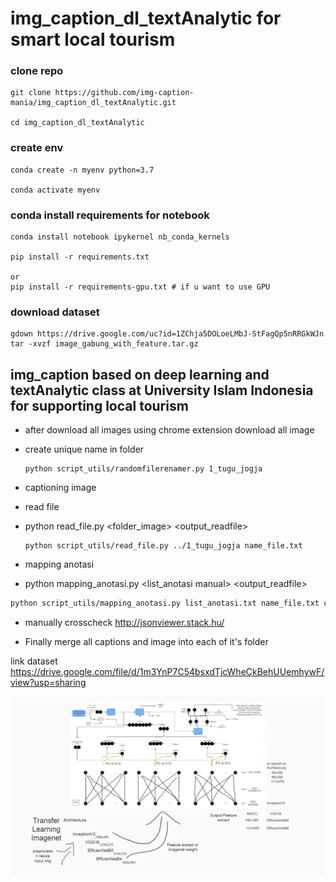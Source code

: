 # img_caption_dl_textAnalytic for smart local tourism

### clone repo
    
    git clone https://github.com/img-caption-mania/img_caption_dl_textAnalytic.git
    
    cd img_caption_dl_textAnalytic

### create env

    conda create -n myenv python=3.7
    
    conda activate myenv

### conda install requirements for notebook
    
    conda install notebook ipykernel nb_conda_kernels
    
    pip install -r requirements.txt
    
    or
    pip install -r requirements-gpu.txt # if u want to use GPU


### download dataset
    
    gdown https://drive.google.com/uc?id=1ZChja5DOLoeLMbJ-StFagQp5nRRGkWJn
    tar -xvzf image_gabung_with_feature.tar.gz

## img_caption based on deep learning and textAnalytic class at University Islam Indonesia for supporting local tourism

- after download all images using chrome extension download all image

- create unique name in folder
 
      python script_utils/randomfilerenamer.py 1_tugu_jogja 

- captioning image
- read file  
- python read_file.py <folder_image> <output_readfile>

      python script_utils/read_file.py ../1_tugu_jogja name_file.txt

- mapping anotasi
- python mapping_anotasi.py <list_anotasi manual> <output_readfile> <output caption json>

```bash
python script_utils/mapping_anotasi.py list_anotasi.txt name_file.txt caption_tugu.json
```
  
- manually crosscheck
http://jsonviewer.stack.hu/

- Finally merge all captions and image into each of it's folder

link dataset https://drive.google.com/file/d/1m3YnP7C54bsxdTjcWheCkBehUUemhywF/view?usp=sharing

<img src="misc/Flow_training.png">
